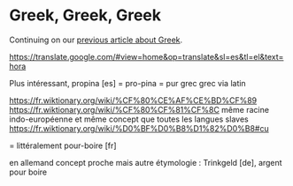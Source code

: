 Greek, Greek, Greek
===

Continuing on our [previous article about Greek](greek).

https://translate.google.com/#view=home&op=translate&sl=es&tl=el&text=hora


Plus intéressant, propina [es] = pro-pina = pur grec grec via latin

https://fr.wiktionary.org/wiki/%CF%80%CE%AF%CE%BD%CF%89
https://fr.wiktionary.org/wiki/%CF%80%CF%81%CF%8C
même racine indo-européenne et même concept que toutes les langues slaves
https://fr.wiktionary.org/wiki/%D0%BF%D0%B8%D1%82%D0%B8#cu

= littéralement pour-boire [fr]

en allemand concept proche mais autre étymologie :
Trinkgeld [de], argent pour boire
